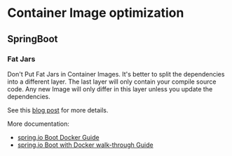# Container Image optimization

## SpringBoot

### Fat Jars

Don't Put Fat Jars in Container Images. It's better to split the dependencies into a different layer.
The last layer will only contain your compile source code. Any new Image will only differ in this layer unless you update the dependencies.

See this [blog post](https://phauer.com/2019/no-fat-jar-in-docker-image/) for more details.

More documentation:

* [spring.io Boot Docker Guide](https://spring.io/guides/topicals/spring-boot-docker/)
* [spring.io Boot with Docker walk-through Guide](https://spring.io/guides/gs/spring-boot-docker/)
